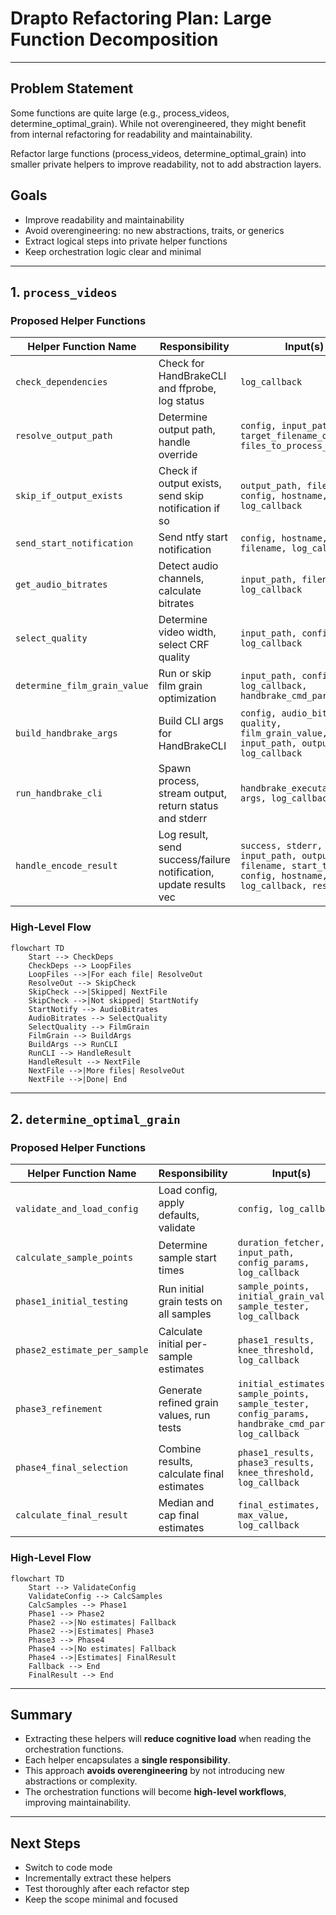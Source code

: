 # Drapto Refactoring Plan: Large Function Decomposition

---
## Problem Statement

Some functions are quite large (e.g., process_videos, determine_optimal_grain). While not overengineered, they might benefit from internal refactoring for readability and maintainability.

Refactor large functions (process_videos, determine_optimal_grain) into smaller private helpers to improve readability, not to add abstraction layers.

## Goals
- Improve readability and maintainability
- Avoid overengineering: no new abstractions, traits, or generics
- Extract logical steps into private helper functions
- Keep orchestration logic clear and minimal

---

## 1. `process_videos`

### Proposed Helper Functions

| Helper Function Name | Responsibility | Input(s) | Output(s) |
|----------------------|----------------|----------|-----------|
| `check_dependencies` | Check for HandBrakeCLI and ffprobe, log status | `log_callback` | `(handbrake_cmd_parts, ffprobe_cmd_parts)` |
| `resolve_output_path` | Determine output path, handle override | `config, input_path, target_filename_override, files_to_process_len` | `PathBuf` |
| `skip_if_output_exists` | Check if output exists, send skip notification if so | `output_path, filename, config, hostname, log_callback` | `bool` (true if skipped) |
| `send_start_notification` | Send ntfy start notification | `config, hostname, filename, log_callback` | - |
| `get_audio_bitrates` | Detect audio channels, calculate bitrates | `input_path, filename, log_callback` | `Vec<u32>` |
| `select_quality` | Determine video width, select CRF quality | `input_path, config, log_callback` | `(u32, u32)` (width, quality) |
| `determine_film_grain_value` | Run or skip film grain optimization | `input_path, config, log_callback, handbrake_cmd_parts` | `u8` |
| `build_handbrake_args` | Build CLI args for HandBrakeCLI | `config, audio_bitrates, quality, film_grain_value, input_path, output_path, log_callback` | `VecDeque<String>` |
| `run_handbrake_cli` | Spawn process, stream output, return status and stderr | `handbrake_executable, args, log_callback` | `(bool, String)` (success, stderr) |
| `handle_encode_result` | Log result, send success/failure notification, update results vec | `success, stderr, input_path, output_path, filename, start_time, config, hostname, log_callback, results` | - |

### High-Level Flow

```mermaid
flowchart TD
    Start --> CheckDeps
    CheckDeps --> LoopFiles
    LoopFiles -->|For each file| ResolveOut
    ResolveOut --> SkipCheck
    SkipCheck -->|Skipped| NextFile
    SkipCheck -->|Not skipped| StartNotify
    StartNotify --> AudioBitrates
    AudioBitrates --> SelectQuality
    SelectQuality --> FilmGrain
    FilmGrain --> BuildArgs
    BuildArgs --> RunCLI
    RunCLI --> HandleResult
    HandleResult --> NextFile
    NextFile -->|More files| ResolveOut
    NextFile -->|Done| End
```

---

## 2. `determine_optimal_grain`

### Proposed Helper Functions

| Helper Function Name | Responsibility | Input(s) | Output(s) |
|----------------------|----------------|----------|-----------|
| `validate_and_load_config` | Load config, apply defaults, validate | `config, log_callback` | Config params struct |
| `calculate_sample_points` | Determine sample start times | `duration_fetcher, input_path, config_params, log_callback` | `Vec<f64>` |
| `phase1_initial_testing` | Run initial grain tests on all samples | `sample_points, initial_grain_values, sample_tester, log_callback` | `AllResults` |
| `phase2_estimate_per_sample` | Calculate initial per-sample estimates | `phase1_results, knee_threshold, log_callback` | `Vec<u8>` |
| `phase3_refinement` | Generate refined grain values, run tests | `initial_estimates, sample_points, sample_tester, config_params, handbrake_cmd_parts, log_callback` | `AllResults` |
| `phase4_final_selection` | Combine results, calculate final estimates | `phase1_results, phase3_results, knee_threshold, log_callback` | `Vec<u8>` |
| `calculate_final_result` | Median and cap final estimates | `final_estimates, max_value, log_callback` | `u8` |

### High-Level Flow

```mermaid
flowchart TD
    Start --> ValidateConfig
    ValidateConfig --> CalcSamples
    CalcSamples --> Phase1
    Phase1 --> Phase2
    Phase2 -->|No estimates| Fallback
    Phase2 -->|Estimates| Phase3
    Phase3 --> Phase4
    Phase4 -->|No estimates| Fallback
    Phase4 -->|Estimates| FinalResult
    Fallback --> End
    FinalResult --> End
```

---

## Summary

- Extracting these helpers will **reduce cognitive load** when reading the orchestration functions.
- Each helper encapsulates a **single responsibility**.
- This approach **avoids overengineering** by not introducing new abstractions or complexity.
- The orchestration functions will become **high-level workflows**, improving maintainability.

---

## Next Steps

- Switch to code mode
- Incrementally extract these helpers
- Test thoroughly after each refactor step
- Keep the scope minimal and focused